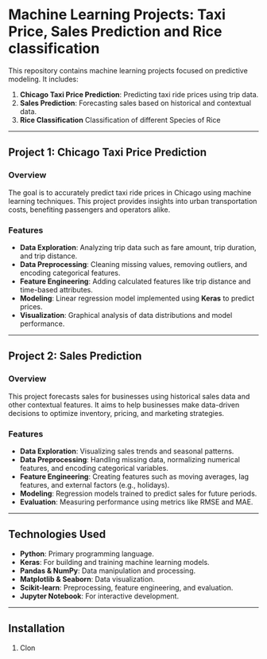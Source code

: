 # Machine Learning Projects: Taxi Price, Sales Prediction and Rice classification

This repository contains machine learning projects focused on predictive modeling. It includes:
1. **Chicago Taxi Price Prediction**: Predicting taxi ride prices using trip data.
2. **Sales Prediction**: Forecasting sales based on historical and contextual data.
3. **Rice Classification** Classification of different Species of Rice

---

## Project 1: Chicago Taxi Price Prediction

### Overview

The goal is to accurately predict taxi ride prices in Chicago using machine learning techniques. This project provides insights into urban transportation costs, benefiting passengers and operators alike.

### Features

- **Data Exploration**: Analyzing trip data such as fare amount, trip duration, and trip distance.
- **Data Preprocessing**: Cleaning missing values, removing outliers, and encoding categorical features.
- **Feature Engineering**: Adding calculated features like trip distance and time-based attributes.
- **Modeling**: Linear regression model implemented using **Keras** to predict prices.
- **Visualization**: Graphical analysis of data distributions and model performance.

---

## Project 2: Sales Prediction

### Overview

This project forecasts sales for businesses using historical sales data and other contextual features. It aims to help businesses make data-driven decisions to optimize inventory, pricing, and marketing strategies.

### Features

- **Data Exploration**: Visualizing sales trends and seasonal patterns.
- **Data Preprocessing**: Handling missing data, normalizing numerical features, and encoding categorical variables.
- **Feature Engineering**: Creating features such as moving averages, lag features, and external factors (e.g., holidays).
- **Modeling**: Regression models trained to predict sales for future periods.
- **Evaluation**: Measuring performance using metrics like RMSE and MAE.

---

## Technologies Used

- **Python**: Primary programming language.
- **Keras**: For building and training machine learning models.
- **Pandas & NumPy**: Data manipulation and processing.
- **Matplotlib & Seaborn**: Data visualization.
- **Scikit-learn**: Preprocessing, feature engineering, and evaluation.
- **Jupyter Notebook**: For interactive development.

---

## Installation

1. Clon
